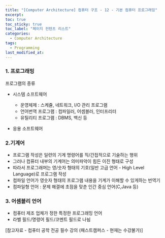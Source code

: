 ```yaml
---
title: "[Computer Architecture] 컴퓨터 구조 - 12 - 기본 컴퓨터 프로그래밍"
excerpt:
toc: true
toc_sticky: true
toc_label: "페이지 컨텐츠 리스트"
categories:
  - Computer Architecture
tags:
  - Programming
last_modified_at:
---
```


### **1. 프로그래밍**

프로그램의 종류

- 시스템 소프트웨어

  - 운영체제 : 스케쥴, 네트워크, I/O 관리 프로그램
  - 언어번역 프로그램 : 컴파일러, 어셈블러, 인터프리터
  - 유틸리티 프로그램 : DBMS, 백신 등

- 응용 소프트웨어

### **2.기계어**

- 프로그램 작성은 일련의 기계 명령어를 직/간접적으로 기술하는 행위
- 그러나 컴퓨터 내부의 기계어는 의미파악이 힘든 이진 형태로 구성
- 따라서 프로그래머는 영/숫자 형태의 기호(일반 고급 언어 - High Level Language)로 프로그램 작성
- 컴파일 언어가 영숫자 형태의 프로그램 내용을 기계가 이해할 수 있게하는 번역기
- 컴파일형 언어 : 문제 해결에 초점을 맞춘 인간 중심 언어(C,Java 등)

### **3. 어셈블리 언어**

- 컴퓨터 제조 업체가 정한 특정한 프로그래밍 언어
- 라벨 필드/명령어 필드/코멘트 필드로 나뉨

[참고자료 - 컴퓨터 공학 전공 필수 강의 (패스트캠퍼스 - 현재는 수강불가)]
